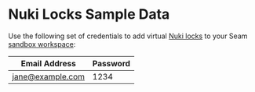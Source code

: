 # Nuki Locks Sample Data

Use the following set of credentials to add virtual [Nuki locks](../nuki-locks.md) to your Seam [sandbox workspace](../../core-concepts/workspaces/#sandbox-workspaces):

| Email Address    | Password |
| ---------------- | -------- |
| jane@example.com | 1234     |

